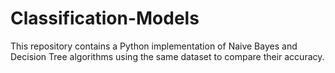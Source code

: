 # Classification-Models
This repository contains a Python implementation of Naive Bayes and Decision Tree algorithms using the same dataset to compare their accuracy.
